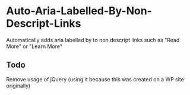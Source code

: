 # Auto-Aria-Labelled-By-Non-Descript-Links
Automatically adds aria labelled by to non descript links such as "Read More" or "Learn More"

## Todo
Remove usage of jQuery (using it because this was created on a WP site originally)

